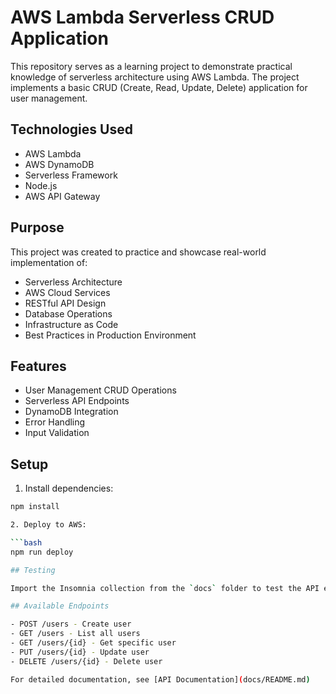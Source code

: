 # AWS Lambda Serverless CRUD Application

This repository serves as a learning project to demonstrate practical knowledge of serverless architecture using AWS Lambda. The project implements a basic CRUD (Create, Read, Update, Delete) application for user management.

## Technologies Used

- AWS Lambda
- AWS DynamoDB
- Serverless Framework
- Node.js
- AWS API Gateway

## Purpose

This project was created to practice and showcase real-world implementation of:

- Serverless Architecture
- AWS Cloud Services
- RESTful API Design
- Database Operations
- Infrastructure as Code
- Best Practices in Production Environment

## Features

- User Management CRUD Operations
- Serverless API Endpoints
- DynamoDB Integration
- Error Handling
- Input Validation

## Setup

1. Install dependencies:

````bash
npm install

2. Deploy to AWS:

```bash
npm run deploy

## Testing

Import the Insomnia collection from the `docs` folder to test the API endpoints.

## Available Endpoints

- POST /users - Create user
- GET /users - List all users
- GET /users/{id} - Get specific user
- PUT /users/{id} - Update user
- DELETE /users/{id} - Delete user

For detailed documentation, see [API Documentation](docs/README.md)
````
